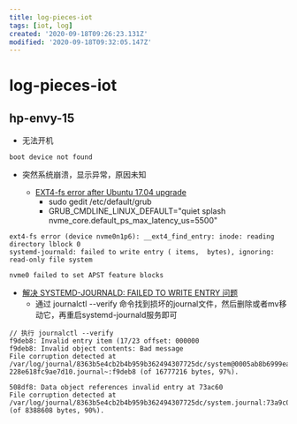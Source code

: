 ```yaml
---
title: log-pieces-iot
tags: [iot, log]
created: '2020-09-18T09:26:23.131Z'
modified: '2020-09-18T09:32:05.147Z'
---
```


# log-pieces-iot

## hp-envy-15

- 无法开机

``` 
boot device not found

```

- 突然系统崩溃，显示异常，原因未知

  - [EXT4-fs error after Ubuntu 17.04 upgrade](https://askubuntu.com/questions/905710/ext4-fs-error-after-ubuntu-17-04-upgrade)
    - sudo gedit /etc/default/grub
    - GRUB_CMDLINE_LINUX_DEFAULT="quiet splash nvme_core.default_ps_max_latency_us=5500"

``` 
ext4-fs error (device nvme0n1p6): __ext4_find_entry: inode: reading directory lblock 0
systemd-journald: failed to write entry ( items,  bytes), ignoring: read-only file system 

nvme0 failed to set APST feature blocks
```

  - [解决 SYSTEMD-JOURNALD: FAILED TO WRITE ENTRY 问题](http://smilejay.com/2018/02/systemd-journald-failed-to-write-entry/)
    - 通过 journalctl --verify 命令找到损坏的journal文件，然后删除或者mv移动它，再重启systemd-journald服务即可

``` 
// 执行 journalctl --verify
f9deb8: Invalid entry item (17/23 offset: 000000                                
f9deb8: Invalid object contents: Bad message                                    
File corruption detected at /var/log/journal/8363b5e4cb2b4b959b362494307725dc/system@0005ab8b6999eabb-228e618fc9ae7d10.journal~:f9deb8 (of 16777216 bytes, 97%).

508df8: Data object references invalid entry at 73ac60                          
File corruption detected at /var/log/journal/8363b5e4cb2b4b959b362494307725dc/system.journal:73a9c0 (of 8388608 bytes, 90%).

```
